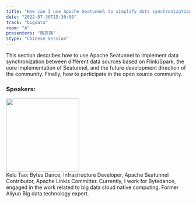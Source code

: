 ```yaml
---
title: "How can I use Apache Seatunnel to simplify data synchronization"
date: "2022-07-30T15:30:00"
track: "bigdata"
room: "A"
presenters: "陶克路"
stype: "Chinese Session"
---
```

This section describes how to use Apache Seatunnel to implement data synchronization between different data sources based on Flink/Spark, the core implementation of Seatunnel, and the future development direction of the community. Finally, how to participate in the open source community.
 ### Speakers: 
 <img src="images/speaker/1180.png" width="200" /><br>Kelu Tao: Bytes Dance, Infrastructure Developer, Apache Seatunnel Contributor, Apache Linkis Committer. Currently, I work for Bytedance, engaged in the work related to big data cloud native computing. Former Aliyun Big data technology expert.

 